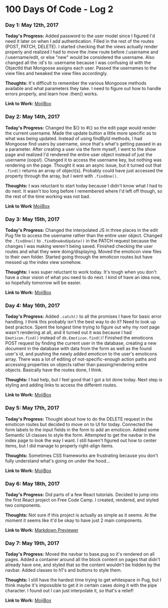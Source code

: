 # 100 Days Of Code - Log 2

### Day 1: May 12th, 2017

**Today's Progress:** Added password to the user model since I figured I'd need it later on when I add authentication. Filled in the rest of the routes (POST, PATCH, DELETE). I started checking that the views actually render properly and realized I had to move the /new route before /:username and /:username/edit, or else "new" would be considered the username. Also changed all the :id's to :username because I was confusing id with the ObjectId that Mongoose assigns each user. Passed the usernames to the view files and tweaked the view files accordingly.

**Thoughts:** It's difficult to remember the various Mongoose methods available and what parameters they take. I need to figure out how to handle errors properly, and learn how .then() works.

**Link to Work:** [MojiBox](https://github.com/tymeart/mojibox/commit/f079bab134dcf6eb5244eb25fed7c2985e2cfa16)

### Day 2: May 14th, 2017

**Today's Progress:** Changed the ${} to #{} so the edit page would render the current username. Made the update button a little more specific as to what was being updated. Instead of using findById methods, I had Mongoose find users by username, since that's what's getting passed in as a parameter. After creating a user via the form myself, I went to the show page and realized I'd rendered the entire user object instead of just the username (oops!). Changed it to access the username key, but nothing was rendering on the page. Thought it was an async issue, but it turned out that `.find()` returns an array of object(s). Probably could have just accessed the property through the array, but I went with `.findOne()`.

**Thoughts:** I was reluctant to start today because I didn't know what I had to do next. It wasn't too long before I remembered where I'd left off though, so the rest of the time working was not bad.

**Link to Work** [MojiBox](https://github.com/tymeart/mojibox/commit/475355ce186652f05717ecc973818ba65d3dd11b)

### Day 3: May 15th, 2017

**Today's Progress:** Changed the interpolated JS in three places in the edit Pug file to access the username rather than the entire user object. Changed the `.findOne()` to `.findOneAndUpdate()` in the PATCH request because the changes I was making weren't being saved. Finished checking the user routes and what they were doing/displaying. Moved the emoticon view files to their own folder. Started going through the emoticon routes but have messed up the index view somehow.

**Thoughts:** I was super reluctant to work today. It's tough when you don't have a clear vision of what you need to do next. I kind of have an idea now, so hopefully tomorrow will be easier.

**Link to Work:** [MojiBox](https://github.com/tymeart/mojibox/commit/9c9f12a6677ae2953ff16ee95388976896b958d7)

### Day 4: May 16th, 2017

**Today's Progress:** Added `.catch()` to all the promises I have for basic error handling. I think this probably isn't the best way to do it? Need to look up best practice. Spent the longest time trying to figure out why my root page wasn't rendering at all, and it turned out it was because I had `Emoticon.find()` instead of `db.Emoticon.find()`! Finished the emoticons POST request by finding the current user in the database, creating a new document in the database with data from the form as well as the found user's id, and pushing the newly added emoticon to the user's emoticons array. There was a lot of editing of not-specific-enough action paths and accessing properties on objects rather than passing/rendering entire objects. Basically have the routes done, I think.

**Thoughts:** I had help, but I feel good that I got a lot done today. Next step is styling and adding links to access the different routes.

**Link to Work:** [MojiBox](https://github.com/tymeart/mojibox/commit/d44e71d4e06d323a67540ce50188ce951640bcc1)

### Day 5: May 17th, 2017

**Today's Progress:** Thought about how to do the DELETE request in the emoticon routes but decided to move on to UI for today. Connected the form labels to the input fields in the form to add an emoticon. Added some Semantic UI classes to style the form. Attempted to get the navbar in the index page to look the way I want. I still haven't figured out how to center items, but I did manage to properly right-align items.

**Thoughts:** Sometimes CSS frameworks are frustrating because you don't fully understand what's going on under the hood...

**Link to Work:** [MojiBox](https://github.com/tymeart/mojibox/commit/cf06939c1053176077c3f1bd7b665416784559aa)

### Day 6: May 18th, 2017

**Today's Progress:** Did parts of a few React tutorials. Decided to jump into the first React project on Free Code Camp. I created, rendered, and styled two components.

**Thoughts:** Not sure if this project is actually as simple as it seems. At the moment it seems like it'd be okay to have just 2 main components.

**Link to Work:** [Markdown Previewer](https://github.com/tymeart/markdown-previewer/commit/d060f697aa405c51029d73a9cb6b81d50c7dbf72)

### Day 7: May 19th, 2017

**Today's Progress:** Moved the navbar to base.pug so it's rendered on all pages. Added a container around all the block content on pages that didn't already have one, and styled that so the content wouldn't be hidden by the navbar. Added classes to h1's and buttons to style them. 

**Thoughts:** I still have the hardest time trying to get whitespace in Pug, but I think maybe it's impossible to get it in certain cases doing it with the pipe character. I found out I can just interpolate it, so that's a relief!

**Link to Work:** [MojiBox](https://github.com/tymeart/mojibox/commit/982c02c8f10320f127d374df122378d32779de8b)
